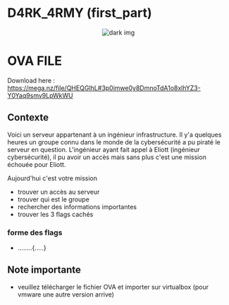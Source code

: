 # D4RK_4RMY (first_part)

<p align="center">
    <img src="https://static.wikia.nocookie.net/villains/images/8/8d/M0darkarmymask_m_Red.jpg/revision/latest?cb=20180109100702" title="dark img" id="ynovflag{1S_N0t_1N_TH3_M4CH1N3}"/>
</p>

# OVA FILE

Download here : https://mega.nz/file/QHEQGIhL#3p0imwe0y8DmnoTdA1o8xlhYZ3-Y0Yaq9smv9LpWkWU

## Contexte

Voici un serveur appartenant à un ingénieur infrastructure. Il y'a quelques heures un groupe connu dans le monde de la cybersécurité a pu piraté le serveur en question. L'ingénieur ayant fait appel à Eliott (ingénieur cybersécurité), il pu avoir un accès mais sans plus c'est une mission échouée pour Eliott.

Aujourd'hui c'est votre mission

- trouver un accès au serveur
- trouver qui est le groupe
- rechercher des informations importantes 
- trouver les 3 flags cachés

### forme des flags

- ........{.....}

## Note importante

- veuillez télécharger le fichier OVA et importer sur virtualbox (pour vmware une autre version arrive)